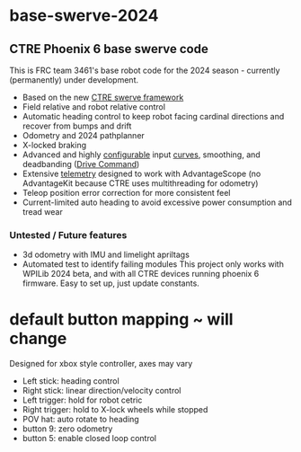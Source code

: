 # base-swerve-2024 
## CTRE Phoenix 6 base swerve code
This is FRC team 3461's base robot code for the 2024 season - currently (permanently) under development.
- Based on the new [CTRE swerve framework](https://pro.docs.ctr-electronics.com/en/latest/docs/api-reference/api-usage/swerve/swerve-overview.html)
- Field relative and robot relative control
- Automatic heading control to keep robot facing cardinal directions and recover from bumps and drift
- Odometry and 2024 pathplanner
- X-locked braking
- Advanced and highly [configurable](src/main/java/frc/robot/subsystems/DriveTrainTuner.java) input [curves](src/main/java/frc/lib/util/JoystickCurves.java), smoothing, and deadbanding ([Drive Command](src/main/java/frc/robot/commands/PeaccyDrive.java))
- Extensive [telemetry](src/main/java/frc/lib/telemetry/SwerveTelemetry.java) designed to work with AdvantageScope (no AdvantageKit because CTRE uses multithreading for odometry)
- Teleop position error correction for more consistent feel
- Current-limited auto heading to avoid excessive power consumption and tread wear
### Untested / Future features
- 3d odometry with IMU and limelight apriltags
- Automated test to identify failing modules
This project only works with WPILib 2024 beta, and with all CTRE devices running phoenix 6 firmware.
Easy to set up, just update constants.
# default button mapping ~ will change
Designed for xbox style controller, axes may vary
- Left stick: heading control
- Right stick: linear direction/velocity control
- Left trigger: hold for robot cetric
- Right trigger: hold to X-lock wheels while stopped
- POV hat: auto rotate to heading
- button 9: zero odometry
- button 5: enable closed loop control
